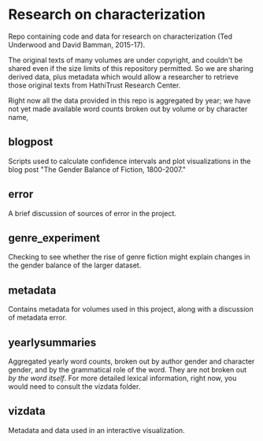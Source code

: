 Research on characterization
============================

Repo containing code and data for research on characterization (Ted Underwood and David Bamman, 2015-17).

The original texts of many volumes are under copyright, and couldn't be shared even if the size limits of this repository permitted. So we are sharing derived data, plus metadata which would allow a researcher to retrieve those original texts from HathiTrust Research Center.

Right now all the data provided in this repo is aggregated by year; we have not yet made available word counts broken out by volume or by character name,

blogpost
--------
Scripts used to calculate confidence intervals and plot visualizations in the blog post "The Gender Balance of Fiction, 1800-2007."

error
-----
A brief discussion of sources of error in the project.

genre_experiment
----------------
Checking to see whether the rise of genre fiction might explain changes in the gender balance of the larger dataset.

metadata
--------
Contains metadata for volumes used in this project, along with a discussion of metadata error.

yearlysummaries
---------------
Aggregated yearly word counts, broken out by author gender and character gender, and by the grammatical role of the word. They are not broken out *by the word itself*. For more detailed lexical information, right now, you would need to consult the vizdata folder.

vizdata
--------
Metadata and data used in an interactive visualization.
